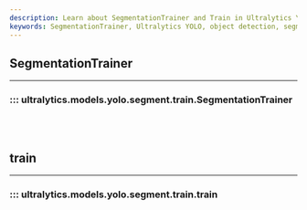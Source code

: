 ```yaml
---
description: Learn about SegmentationTrainer and Train in Ultralytics YOLO v8 for efficient object detection models. Improve your training with Ultralytics Docs.
keywords: SegmentationTrainer, Ultralytics YOLO, object detection, segmentation, train, tutorial, guide, code examples
---
```


## SegmentationTrainer
---
### ::: ultralytics.models.yolo.segment.train.SegmentationTrainer
<br><br>

## train
---
### ::: ultralytics.models.yolo.segment.train.train
<br><br>
